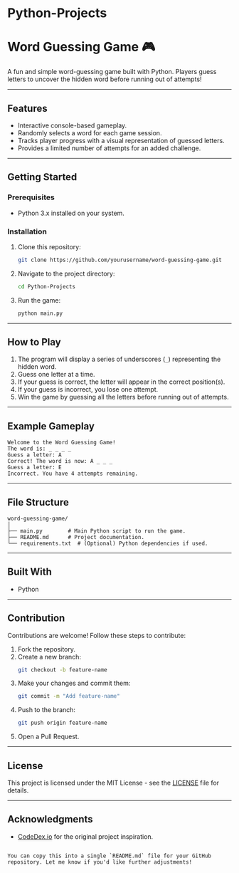 # Python-Projects

# Word Guessing Game 🎮

A fun and simple word-guessing game built with Python. Players guess letters to uncover the hidden word before running out of attempts!

---

## Features
- Interactive console-based gameplay.
- Randomly selects a word for each game session.
- Tracks player progress with a visual representation of guessed letters.
- Provides a limited number of attempts for an added challenge.

---

## Getting Started

### Prerequisites
- Python 3.x installed on your system.

### Installation
1. Clone this repository:
   ```bash
   git clone https://github.com/yourusername/word-guessing-game.git
   ```
2. Navigate to the project directory:
   ```bash
   cd Python-Projects  
   ```
3. Run the game:
   ```bash
   python main.py
   ```

---

## How to Play
1. The program will display a series of underscores (`_`) representing the hidden word.
2. Guess one letter at a time.
3. If your guess is correct, the letter will appear in the correct position(s).
4. If your guess is incorrect, you lose one attempt.
5. Win the game by guessing all the letters before running out of attempts.

---

## Example Gameplay
```
Welcome to the Word Guessing Game!
The word is: _ _ _ _
Guess a letter: A
Correct! The word is now: A _ _ _
Guess a letter: E
Incorrect. You have 4 attempts remaining.
```

---

## File Structure
```
word-guessing-game/
│
├── main.py        # Main Python script to run the game.
├── README.md      # Project documentation.
└── requirements.txt  # (Optional) Python dependencies if used.
```

---

## Built With
- Python

---

## Contribution
Contributions are welcome! Follow these steps to contribute:
1. Fork the repository.
2. Create a new branch:
   ```bash
   git checkout -b feature-name
   ```
3. Make your changes and commit them:
   ```bash
   git commit -m "Add feature-name"
   ```
4. Push to the branch:
   ```bash
   git push origin feature-name
   ```
5. Open a Pull Request.

---

## License
This project is licensed under the MIT License - see the [LICENSE](LICENSE) file for details.

---

## Acknowledgments
- [CodeDex.io](https://www.codedex.io/) for the original project inspiration.
```

You can copy this into a single `README.md` file for your GitHub repository. Let me know if you'd like further adjustments!
